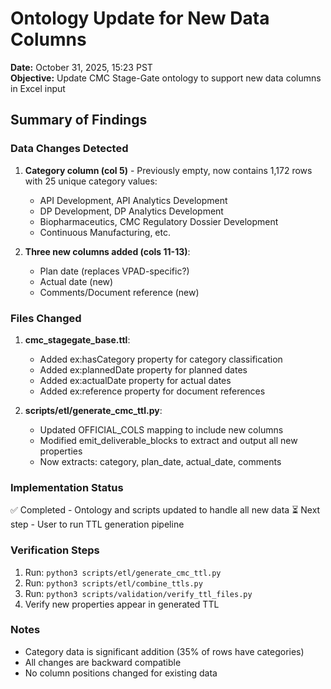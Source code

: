 # Ontology Update for New Data Columns
**Date:** October 31, 2025, 15:23 PST  
**Objective:** Update CMC Stage-Gate ontology to support new data columns in Excel input  

## Summary of Findings

### Data Changes Detected
1. **Category column (col 5)** - Previously empty, now contains 1,172 rows with 25 unique category values:
   - API Development, API Analytics Development
   - DP Development, DP Analytics Development  
   - Biopharmaceutics, CMC Regulatory Dossier Development
   - Continuous Manufacturing, etc.

2. **Three new columns added (cols 11-13)**:
   - Plan date (replaces VPAD-specific?)
   - Actual date (new)
   - Comments/Document reference (new)

### Files Changed
1. **cmc_stagegate_base.ttl**:
   - Added ex:hasCategory property for category classification
   - Added ex:plannedDate property for planned dates
   - Added ex:actualDate property for actual dates
   - Added ex:reference property for document references

2. **scripts/etl/generate_cmc_ttl.py**:
   - Updated OFFICIAL_COLS mapping to include new columns
   - Modified emit_deliverable_blocks to extract and output all new properties
   - Now extracts: category, plan_date, actual_date, comments

### Implementation Status
✅ Completed - Ontology and scripts updated to handle all new data
⏳ Next step - User to run TTL generation pipeline

### Verification Steps
1. Run: `python3 scripts/etl/generate_cmc_ttl.py`
2. Run: `python3 scripts/etl/combine_ttls.py`
3. Run: `python3 scripts/validation/verify_ttl_files.py`
4. Verify new properties appear in generated TTL

### Notes
- Category data is significant addition (35% of rows have categories)
- All changes are backward compatible
- No column positions changed for existing data
